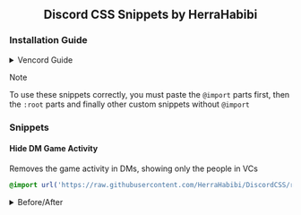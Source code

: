 <div align="center">

  ## Discord CSS Snippets by HerraHabibi

</div>

### Installation Guide

<details>
  <summary>Vencord Guide</summary>
  
  1. Press the Discord settings button
  \
  ![Step 1](https://i.imgur.com/8p3KjVH.png)
  2. Scroll down to the "Vencord" section, click on the "Vencord" tab and press the "Edit QuickCSS" button
  \
  ![Step 2](https://i.imgur.com/p4iciK7.png)
  3. In this popup, you must copy the code to apply the custom snippets and then you can close it
  \
  ![Step 3](https://i.imgur.com/dsNWmd3.png)
</details>

> [!NOTE] 
> To use these snippets correctly, you must paste the ``@import`` parts first, then the ``:root`` parts and finally other custom snippets without ``@import``

### Snippets

#### Hide DM Game Activity

Removes the game activity in DMs, showing only the people in VCs

```css
@import url('https://raw.githubusercontent.com/HerraHabibi/DiscordCSS/refs/heads/main/src/HideDmGameActivity.css');
```

<details>
  <summary>Before/After</summary>

  ![Hide DM Game Activity](https://i.imgur.com/PgunQLm.png)
</details>